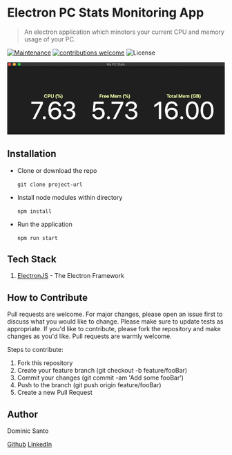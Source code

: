 # Electron PC Stats Monitoring App
> An electron application which minotors your current CPU and memory usage of your PC.

[![Maintenance](https://img.shields.io/badge/Maintained%3F-yes-green.svg)](https://github.com/dominicsanto/monitoring-app/graphs/commit-activity)
[![contributions welcome](https://img.shields.io/badge/contributions-welcome-brightgreen.svg?style=flat)](https://github.com/dominicsanto/monitoring-app/issues)
![License](https://img.shields.io/badge/license-MIT-Yelloe)

![](images/screenshot.png)

## Installation
* Clone or download the repo

  `git clone project-url`

* Install node modules within directory

  `npm install`

* Run the application

  `npm run start`

## Tech Stack
1. [ElectronJS](https://www.electronjs.org/) - The Electron Framework

## How to Contribute
Pull requests are welcome. For major changes, please open an issue first to discuss what you would like to change. Please make sure to update tests as appropriate. If you'd like to contribute, please fork the repository and make changes as you'd like. Pull requests are warmly welcome.

Steps to contribute:
1. Fork this repository
2. Create your feature branch (git checkout -b feature/fooBar)
3. Commit your changes (git commit -am 'Add some fooBar')
4. Push to the branch (git push origin feature/fooBar)
5. Create a new Pull Request

## Author
Dominic Santo

[Github](https://github.com/dominicsanto)
[LinkedIn](https://www.linkedin.com/in/dominic-santo-7318aa77/)

